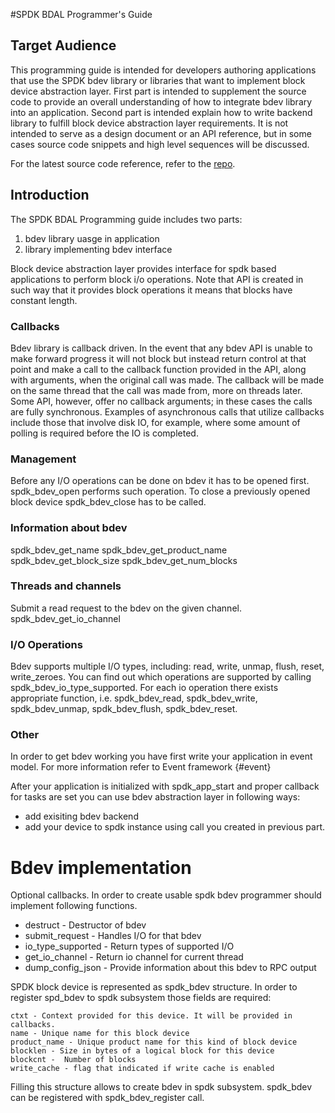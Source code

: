 #SPDK BDAL Programmer's Guide

## Target Audience

This programming guide is intended for developers authoring applications that use the SPDK
bdev library or libraries that want to implement block device abstraction layer.
First part is intended to supplement the source code to provide an overall understanding of how to
integrate bdev library into an application. Second part is intended explain how to write backend
library to fulfill block device abstraction layer requirements. It is not intended to serve as a design
document or an API reference, but in some cases source code snippets and high level sequences
will be discussed.

For the latest source code reference, refer to the [repo](https://github.com/spdk).

## Introduction

The SPDK BDAL Programming guide includes two parts:

1. bdev library uasge in application
2. library implementing bdev interface

Block device abstraction layer provides interface for spdk based applications to perform block i/o operations.
Note that API is created in such way that it provides block operations it means that blocks have constant length.


### Callbacks

Bdev library is callback driven. In the event that any bdev API is unable to make forward progress it will not block
but instead return control at that point and make a call to the callback function provided in the API, along with
arguments, when the original call was made. The callback will be made on the same thread that the call was made from, more on
threads later. Some API, however, offer no callback arguments; in these cases the calls are fully synchronous. Examples of
asynchronous calls that utilize callbacks include those that involve disk IO, for example, where some amount of polling
is required before the IO is completed.

### Management

Before any  I/O operations can be done on bdev it has to be opened first.
spdk_bdev_open performs such operation.
To close a previously opened block device spdk_bdev_close has to be called.

### Information about bdev

spdk_bdev_get_name
spdk_bdev_get_product_name
spdk_bdev_get_block_size
spdk_bdev_get_num_blocks


### Threads and channels

Submit a read request to the bdev on the given channel.
spdk_bdev_get_io_channel


### I/O Operations

Bdev supports multiple I/O types, including: read, write, unmap, flush, reset, write_zeroes. You can find out which operations are supported by calling spdk_bdev_io_type_supported.
For each io operation there exists appropriate function, i.e. spdk_bdev_read,  spdk_bdev_write, spdk_bdev_unmap, spdk_bdev_flush, spdk_bdev_reset.

### Other

In order to get bdev working you have first write your application in event model. For more information refer to Event framework {#event}


After your application is initialized with spdk_app_start and proper callback for tasks are set you can use bdev abstraction layer in following ways:
- add exisiting bdev backend
- add your device to spdk instance using call you created in previous part.

# Bdev implementation

Optional callbacks. In order to create usable spdk bdev programmer should implement following functions.
 - destruct - Destructor of bdev
 - submit_request - Handles I/O for that bdev
 - io_type_supported - Return types of supported I/O
 - get_io_channel - Return io channel for current thread
 - dump_config_json - Provide information about this bdev to RPC output


SPDK block device is represented as spdk_bdev structure. In order to register spd_bdev to spdk subsystem those fields are required:

    ctxt - Context provided for this device. It will be provided in callbacks.
    name - Unique name for this block device
    product_name - Unique product name for this kind of block device
    blocklen - Size in bytes of a logical block for this device
    blockcnt -  Number of blocks
    write_cache - flag that indicated if write cache is enabled

Filling this structure allows to create bdev in spdk subsystem. spdk_bdev can be registered with spdk_bdev_register call.

